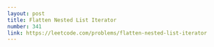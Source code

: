 ```yaml
---
layout: post
title: Flatten Nested List Iterator
number: 341
link: https://leetcode.com/problems/flatten-nested-list-iterator
---
```

